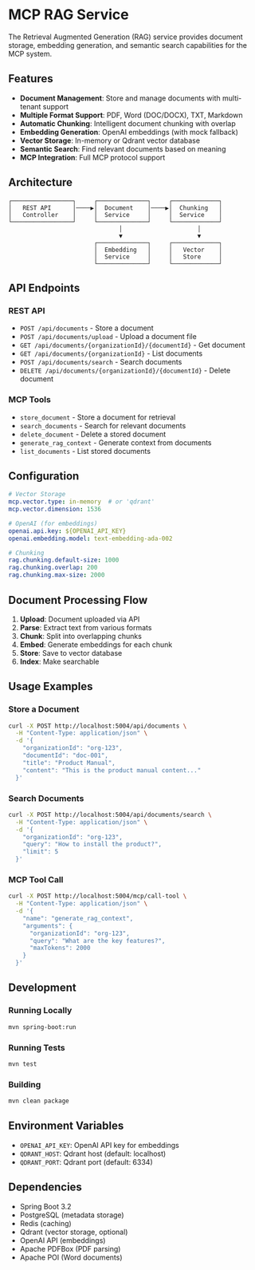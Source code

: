 # MCP RAG Service

The Retrieval Augmented Generation (RAG) service provides document storage, embedding generation, and semantic search capabilities for the MCP system.

## Features

- **Document Management**: Store and manage documents with multi-tenant support
- **Multiple Format Support**: PDF, Word (DOC/DOCX), TXT, Markdown
- **Automatic Chunking**: Intelligent document chunking with overlap
- **Embedding Generation**: OpenAI embeddings (with mock fallback)
- **Vector Storage**: In-memory or Qdrant vector database
- **Semantic Search**: Find relevant documents based on meaning
- **MCP Integration**: Full MCP protocol support

## Architecture

```
┌─────────────────┐     ┌──────────────┐     ┌─────────────┐
│   REST API      │────▶│  Document    │────▶│  Chunking   │
│   Controller    │     │  Service     │     │  Service    │
└─────────────────┘     └──────────────┘     └─────────────┘
                               │                     │
                               ▼                     ▼
                        ┌──────────────┐     ┌─────────────┐
                        │  Embedding   │     │   Vector    │
                        │  Service     │     │   Store     │
                        └──────────────┘     └─────────────┘
```

## API Endpoints

### REST API

- `POST /api/documents` - Store a document
- `POST /api/documents/upload` - Upload a document file
- `GET /api/documents/{organizationId}/{documentId}` - Get document
- `GET /api/documents/{organizationId}` - List documents
- `POST /api/documents/search` - Search documents
- `DELETE /api/documents/{organizationId}/{documentId}` - Delete document

### MCP Tools

- `store_document` - Store a document for retrieval
- `search_documents` - Search for relevant documents
- `delete_document` - Delete a stored document
- `generate_rag_context` - Generate context from documents
- `list_documents` - List stored documents

## Configuration

```yaml
# Vector Storage
mcp.vector.type: in-memory  # or 'qdrant'
mcp.vector.dimension: 1536

# OpenAI (for embeddings)
openai.api.key: ${OPENAI_API_KEY}
openai.embedding.model: text-embedding-ada-002

# Chunking
rag.chunking.default-size: 1000
rag.chunking.overlap: 200
rag.chunking.max-size: 2000
```

## Document Processing Flow

1. **Upload**: Document uploaded via API
2. **Parse**: Extract text from various formats
3. **Chunk**: Split into overlapping chunks
4. **Embed**: Generate embeddings for each chunk
5. **Store**: Save to vector database
6. **Index**: Make searchable

## Usage Examples

### Store a Document
```bash
curl -X POST http://localhost:5004/api/documents \
  -H "Content-Type: application/json" \
  -d '{
    "organizationId": "org-123",
    "documentId": "doc-001",
    "title": "Product Manual",
    "content": "This is the product manual content..."
  }'
```

### Search Documents
```bash
curl -X POST http://localhost:5004/api/documents/search \
  -H "Content-Type: application/json" \
  -d '{
    "organizationId": "org-123",
    "query": "How to install the product?",
    "limit": 5
  }'
```

### MCP Tool Call
```bash
curl -X POST http://localhost:5004/mcp/call-tool \
  -H "Content-Type: application/json" \
  -d '{
    "name": "generate_rag_context",
    "arguments": {
      "organizationId": "org-123",
      "query": "What are the key features?",
      "maxTokens": 2000
    }
  }'
```

## Development

### Running Locally
```bash
mvn spring-boot:run
```

### Running Tests
```bash
mvn test
```

### Building
```bash
mvn clean package
```

## Environment Variables

- `OPENAI_API_KEY`: OpenAI API key for embeddings
- `QDRANT_HOST`: Qdrant host (default: localhost)
- `QDRANT_PORT`: Qdrant port (default: 6334)

## Dependencies

- Spring Boot 3.2
- PostgreSQL (metadata storage)
- Redis (caching)
- Qdrant (vector storage, optional)
- OpenAI API (embeddings)
- Apache PDFBox (PDF parsing)
- Apache POI (Word documents)
